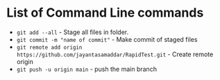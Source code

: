 # List of Command Line commands

- `git add --all` - Stage all files in folder.
- `git commit -m "name of commit"` - Make commit of staged files
-  `git remote add origin https://github.com/jayantasamaddar/RapidTest.git` - Create remote origin
-  `git push -u origin main` - push the main branch